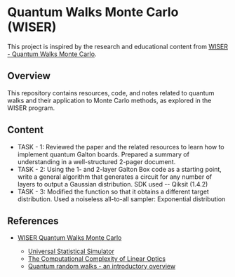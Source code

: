 # Quantum Walks Monte Carlo (WISER)

This project is inspired by the research and educational content from [WISER - Quantum Walks Monte Carlo](https://www.thewiser.org/quantum-walks-monte-carlo).

## Overview
This repository contains resources, code, and notes related to quantum walks and their application to Monte Carlo methods, as explored in the WISER program.

## Content 
- TASK - 1: Reviewed the paper and the related resources to learn how to implement quantum Galton boards. Prepared a summary of understanding in a well-structured 2-pager document.
- TASK - 2: Using the 1- and 2-layer Galton Box code as a starting point, write a general algorithm that generates a circuit for any number of layers to output a Gaussian distribution.
             SDK used -- Qiksit (1.4.2)
- TASK - 3: Modified the function so that it obtains a different target distribution. Used a noiseless all-to-all sampler:
             Exponential distribution
             

## References
- [WISER Quantum Walks Monte Carlo](https://www.thewiser.org/quantum-walks-monte-carlo)

	- [Universal Statistical Simulator](https://arxiv.org/abs/2202.01735)
	- [The Computational Complexity of Linear Optics](https://arxiv.org/pdf/1011.3245)
	- [Quantum random walks - an introductory overview](https://arxiv.org/pdf/quant-ph/0303081)


